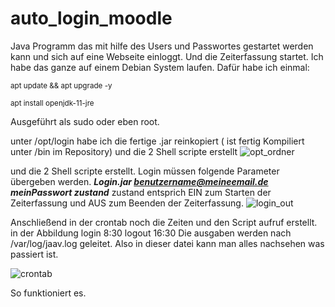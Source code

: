 # auto_login_moodle
Java Programm das mit hilfe des Users und Passwortes gestartet werden kann und sich auf eine Webseite einloggt. 
Und die Zeiterfassung startet.
Ich habe das ganze auf einem Debian System laufen.
Dafür habe ich einmal:

<sup>apt update && apt upgrade -y </sup>

<sup>apt install openjdk-11-jre </sup>

Ausgeführt als sudo oder eben root.

unter /opt/login habe ich die fertige .jar reinkopiert ( ist fertig Kompiliert unter /bin im Repository) und die 2 Shell scripte erstellt
![opt_ordner](https://user-images.githubusercontent.com/7016905/205121815-e3798539-589c-47cb-8e73-353cd88ad15c.jpg)

und die 2 Shell scripte erstellt. Login müssen folgende Parameter übergeben werden.
 ***Login.jar benutzername@meineemail.de meinPasswort zustand***
zustand entsprich EIN zum Starten der Zeiterfassung
              und AUS zum Beenden der Zeiterfassung.
![login_out](https://user-images.githubusercontent.com/7016905/205121812-e27d5c6e-10f1-46d6-8189-18100c181ba5.jpg)

Anschließend in der crontab noch die Zeiten und den Script aufruf erstellt. 
in der Abbildung login 8:30 logout 16:30 Die ausgaben werden nach /var/log/jaav.log geleitet. 
Also in dieser datei kann man alles nachsehen was passiert ist.

![crontab](https://user-images.githubusercontent.com/7016905/205121805-962049e5-21c4-40d4-aae2-5f9ae49b0d27.jpg)




So funktioniert es. 
